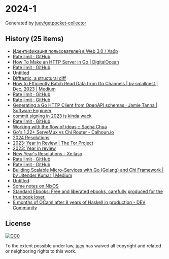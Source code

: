 # 2024-1

Generated by [juev/getpocket-collector](https://github.com/juev/getpocket-collector)

## History (25 items)

- [Идентификация пользователей в Web 3.0 / Хабр](https://habr.com/ru/articles/781584/)
- [Rate limit · GitHub](https://github.com/schollz/no-dice)
- [How To Make an HTTP Server in Go | DigitalOcean](https://www.digitalocean.com/community/tutorials/how-to-make-an-http-server-in-go)
- [Rate limit · GitHub](https://github.com/go-delve/delve/releases/tag/v1.22.0)
- [Untitled](https://roytanck.com/2023/12/23/in-2024-please-switch-to-firefox/)
- [Difftastic, a structural diff](https://difftastic.wilfred.me.uk)
- [How to Efficiently Batch Read Data from Go Channels | by smallnest | Dec, 2023 | Medium](https://medium.com/@smallnest/how-to-efficiently-batch-read-data-from-go-channels-7fe70774a8a5)
- [Rate limit · GitHub](https://github.com/joho/godotenv)
- [Rate limit · GitHub](https://github.com/kelseyhightower/envconfig)
- [Generating a Go HTTP Client from OpenAPI schemas · Jamie Tanna | Software Engineer](https://www.jvt.me/posts/2022/04/06/generate-go-client-openapi/)
- [commit signing in 2023 is kinda wack](https://lobi.to/writes/wacksigning/)
- [Rate limit · GitHub](https://github.com/synacktiv/frinet)
- [Working with the flow of ideas :: Sacha Chua](https://sachachua.com/blog/2023/12/2023-12-25-07-flow-of-ideas-writing-metaphor/)
- [Go's 1.22+ ServeMux vs Chi Router - Calhoun.io](https://www.calhoun.io/go-servemux-vs-chi)
- [2024 Resolutions](https://www.dnsprincess.com/2023/12/2024-resolutions.html)
- [2023: Year in Review | The Tor Project](https://blog.torproject.org/2023-year-in-review/)
- [2023: Year in review](https://jvns.ca/blog/2023/12/31/2023--year-in-review/)
- [New Year's Resolutions - Xe Iaso](https://xeiaso.net/videos/2023/new-years-resolutions/)
- [Rate limit · GitHub](https://github.com/juev/links)
- [Rate limit · GitHub](https://github.com/juev/getpocket-collector)
- [Building Scalable Micro-Services with Go (Golang) and Chi Framework | by Jitender Kumar | Medium](https://medium.com/@jitenderkmr/building-scalable-micro-services-with-go-golang-and-chi-framework-6db5f2f9ad28)
- [Untitled](https://vc.ru/life/477671-dorogoy-dnevnik-kak-ezhednevnye-zapisi-proishodyashchego-i-refleksiya-vliyayut-na-zdorove-nastroenie-i-pamyat)
- [Some notes on NixOS](https://jvns.ca/blog/2024/01/01/some-notes-on-nixos/)
- [Standard Ebooks: Free and liberated ebooks, carefully produced for the true book lover.](https://standardebooks.org)
- [8 months of OCaml after 8 years of Haskell in production - DEV Community](https://dev.to/chshersh/8-months-of-ocaml-after-8-years-of-haskell-in-production-h96)

## License

[![CC0](https://mirrors.creativecommons.org/presskit/buttons/88x31/svg/cc-zero.svg)](https://creativecommons.org/publicdomain/zero/1.0/)

To the extent possible under law, [juev](https://github.com/juev) has waived all copyright and related or neighboring rights to this work.

